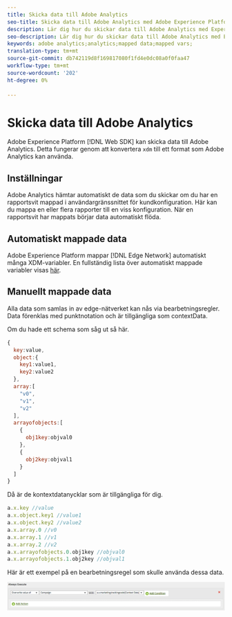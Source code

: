 ```yaml
---
title: Skicka data till Adobe Analytics
seo-title: Skicka data till Adobe Analytics med Adobe Experience Platform Web SDK
description: Lär dig hur du skickar data till Adobe Analytics med Experience Platform Web SDK
seo-description: Lär dig hur du skickar data till Adobe Analytics med Experience Platform Web SDK
keywords: adobe analytics;analytics;mapped data;mapped vars;
translation-type: tm+mt
source-git-commit: db742119d8f169817080f1fd4e0dc08a0f0faa47
workflow-type: tm+mt
source-wordcount: '202'
ht-degree: 0%

---
```



# Skicka data till Adobe Analytics

Adobe Experience Platform [!DNL Web SDK] kan skicka data till Adobe Analytics. Detta fungerar genom att konvertera `xdm` till ett format som Adobe Analytics kan använda.

## Inställningar

Adobe Analytics hämtar automatiskt de data som du skickar om du har en rapportsvit mappad i användargränssnittet för kundkonfiguration. Här kan du mappa en eller flera rapporter till en viss konfiguration. När en rapportsvit har mappats börjar data automatiskt flöda.

## Automatiskt mappade data

Adobe Experience Platform mappar [!DNL Edge Network] automatiskt många XDM-variabler. En fullständig lista över automatiskt mappade variabler visas [här](automatically-mapped-vars.md).

## Manuellt mappade data

Alla data som samlas in av edge-nätverket kan nås via bearbetningsregler. Data förenklas med punktnotation och är tillgängliga som contextData.

Om du hade ett schema som såg ut så här.

```javascript
{
  key:value,
  object:{
    key1:value1,
    key2:value2
  },
  array:[
    "v0",
    "v1",
    "v2"
  ],
  arrayofobjects:[
    {
      obj1key:objval0
    },
    {
      obj2key:objval1
    }
  ]
}
```

Då är de kontextdatanycklar som är tillgängliga för dig.

```javascript
a.x.key //value
a.x.object.key1 //value1
a.x.object.key2 //value2
a.x.array.0 //v0
a.x.array.1 //v1
a.x.array.2 //v2
a.x.arrayofobjects.0.obj1key //objval0
a.x.arrayofobjects.1.obj2key //objval1
```

Här är ett exempel på en bearbetningsregel som skulle använda dessa data.

![Gränssnitt för bearbetningsregler](../../../assets/edge_analytics_processing_rules.png)
